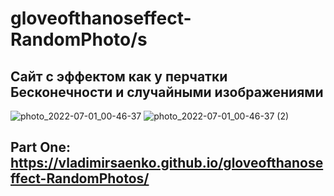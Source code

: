 # gloveofthanoseffect-RandomPhoto/s
 
## Сайт с эффектом как у перчатки Бесконечности и случайными изображениями

![photo_2022-07-01_00-46-37](https://user-images.githubusercontent.com/56477695/176873669-74d293cd-f0ce-40b2-9bcc-d5f9a9f0f359.jpg)
![photo_2022-07-01_00-46-37 (2)](https://user-images.githubusercontent.com/56477695/176873674-314f9a35-9e63-41b4-8b82-34b98501bb8d.jpg)

## Part One: https://vladimirsaenko.github.io/gloveofthanoseffect-RandomPhotos/
